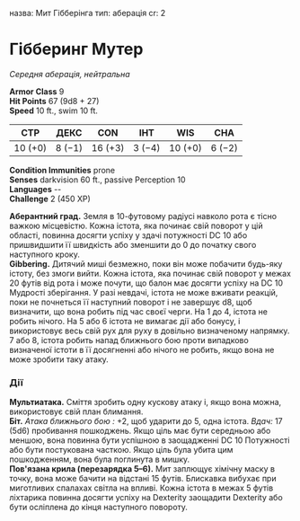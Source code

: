 назва: Мит Гібберінга тип: аберація cr: 2

# Гібберинг Мутер
_Середня аберація, нейтральна_

**Armor Class** 9    
**Hit Points** 67 (9d8 + 27)    
**Speed** 10 ft., swim 10 ft.

| СТР     | ДЕКС   | CON     | ІНТ    | WIS     | CHA    |
| ------- | ------ | ------- | ------ | ------- | ------ |
| 10 (+0) | 8 (−1) | 16 (+3) | 3 (−4) | 10 (+0) | 6 (−2) |

**Condition Immunities** prone    
**Senses** darkvision 60 ft., passive Perception 10    
**Languages** --    
**Challenge** 2 (450 XP)

**Аберантний град.** Земля в 10-футовому радіусі навколо рота є тісно важкою місцевістю. Кожна істота, яка починає свій поворот у цій області, повинна досягти успіху у здачі потужності DC 10 або пришвидшити її швидкість або зменшити до 0 до початку свого наступного кроку.    
**Gibbering.** Дитячий миші безмежно, поки він може побачити будь-яку істоту, без змоги вийти. Кожна істота, яка починає свій поворот у межах 20 футів від рота і може почути, що балон має досягти успіху на DC 10 Мудрості зберігання. У разі невдачі, істота не може вживати реакцій, поки не почнеться її наступний поворот і не завершує d8, щоб визначити, що вона робить під час своєї черги. На 1 до 4, істота не робить нічого. На 5 або 6 істота не вимагає дії або бонусу, і використовує весь свій рух для руху в довільно визначеному напрямку. 7 або 8, істота робить напад ближнього бою проти випадково визначеної істоти в її досягненні або нічого не робить, якщо вона не може зробити таку атаку.

### Дії
**Мультиатака.** Сміття зробить одну кускову атаку і, якщо вона можна, використовує свій план блимання.    
**Біт.** _Атака ближнього бою :_ +2, щоб ударити до 5, одна істота. _Вдач:_ 17 (5d6) пробивання пошкоджень. Якщо ціль має бути середньою або меншою, вона повинна бути успішною в заощадженні DC 10 Потужності або бути постукована часткою. Якщо ціль була убита цим пошкодженням, вона була поглинута в мишку.    
**Пов'язана крила (перезарядка 5–6).** Мит заплющує хімічну маску в точку, вона може бачити на відстані 15 футів. Блискавка вибухає при миготливих спалахах світла на впливі. Кожна істота в межах 5 футів ліхтарика повинна досягти успіху на Dexterity заощадити Dexterity або бути осліплена до кінця наступного повороту.
